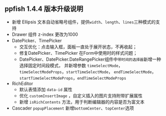 ## ppfish 1.4.4 版本升级说明

- 新增 Ellipsis 文本自动省略号组件，提供`width`、`length`、`lines`三种模式的支持
- Drawer 组件 z-index 更改为1000
- DatePicker、TimePicker 
  - 交互优化：点击输入框，面板一直处于展开状态，不再收起；
  - 修复DatePicker、TimePicker 在Form中使用时的样式问题；
  - DatePicker、DatePicker.DateRangePicker组件中`带时间的选择器`新增一种选择固定时间段模式，
    并新增参数 `timeSelectMode`，`timeSelectModeProps`，`startTimeSelectMode`， `endTimeSelectMode`，`startTimeSelectModeProps`，`endTimeSelectModeProps`
- RichEditor
  - 默认表情添加 `data-id` 属性
  - 优化 `customInsertImage` ，自定义插入的图片支持附带扩展属性
  - 新增 `isRichContents` 方法，用于判断编辑器的内容是否为富文本
- Cascader `popupPlacement` 新增`bottomCenter`、`topCenter`选项
